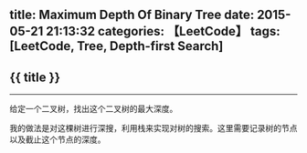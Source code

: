 title: Maximum Depth Of Binary Tree
date: 2015-05-21 21:13:32
categories: 【LeetCode】
tags: [LeetCode, Tree, Depth-first Search]
---
## {{ title }} ##

---

给定一个二叉树，找出这个二叉树的最大深度。

我的做法是对这棵树进行深搜，利用栈来实现对树的搜索。这里需要记录树的节点以及截止这个节点的深度。